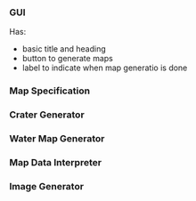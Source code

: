 ### GUI
Has:
* basic title and heading
* button to generate maps
* label to indicate when map generatio is done

### Map Specification

### Crater Generator

### Water Map Generator

### Map Data Interpreter

### Image Generator